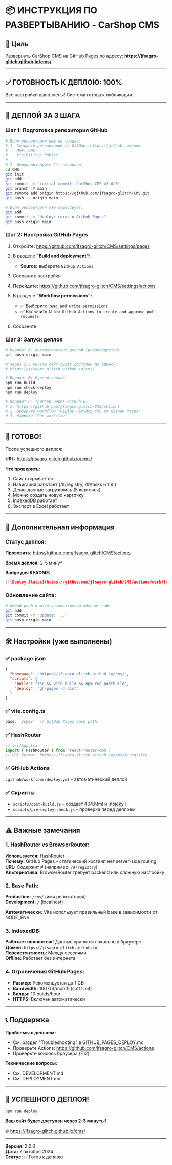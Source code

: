 # 📦 ИНСТРУКЦИЯ ПО РАЗВЕРТЫВАНИЮ - CarShop CMS

## 🎯 Цель

Развернуть CarShop CMS на GitHub Pages по адресу:
**https://jfsagro-glitch.github.io/cms/**

---

## ✅ ГОТОВНОСТЬ К ДЕПЛОЮ: 100%

Все настройки выполнены! Система готова к публикации.

---

## 🚀 ДЕПЛОЙ ЗА 3 ШАГА

### Шаг 1: Подготовка репозитория GitHub

```bash
# Если репозиторий еще не создан:
# 1. Создайте репозиторий на GitHub: https://github.com/new
#    Имя: CMS
#    Visibility: Public
#    
# 2. Инициализируйте Git локально:
cd CMS
git init
git add .
git commit -m "initial commit: CarShop CMS v2.0.0"
git branch -M main
git remote add origin https://github.com/jfsagro-glitch/CMS.git
git push -u origin main

# Если репозиторий уже существует:
git add .
git commit -m "deploy: готов к GitHub Pages"
git push origin main
```

### Шаг 2: Настройка GitHub Pages

1. Откройте: https://github.com/jfsagro-glitch/CMS/settings/pages

2. В разделе **"Build and deployment":**
   - **Source:** выберите `GitHub Actions`
   
3. Сохраните настройки

4. Перейдите: https://github.com/jfsagro-glitch/CMS/settings/actions

5. В разделе **"Workflow permissions":**
   - ✅ Выберите `Read and write permissions`
   - ✅ Включите `Allow GitHub Actions to create and approve pull requests`
   
6. Сохраните

### Шаг 3: Запуск деплоя

```bash
# Вариант A: Автоматический деплой (рекомендуется)
git push origin main

# Через 2-3 минуты сайт будет доступен по адресу:
# https://jfsagro-glitch.github.io/cms/

# Вариант B: Ручной деплой
npm run build
npm run check-deploy
npm run deploy

# Вариант C: Триггер через GitHub UI
# 1. https://github.com/jfsagro-glitch/CMS/actions
# 2. Выберите workflow "Deploy CarShop CMS to GitHub Pages"
# 3. Нажмите "Run workflow"
```

---

## 🎉 ГОТОВО!

После успешного деплоя:

**URL:** https://jfsagro-glitch.github.io/cms/

**Что проверить:**
1. Сайт открывается
2. Навигация работает (/#/registry, /#/tasks и т.д.)
3. Демо-данные загрузились (5 карточек)
4. Можно создать новую карточку
5. IndexedDB работает
6. Экспорт в Excel работает

---

## 📝 Дополнительная информация

### Статус деплоя:

**Проверить:** https://github.com/jfsagro-glitch/CMS/actions

**Время деплоя:** 2-5 минут

**Badge для README:**

```markdown
[![Deploy Status](https://github.com/jfsagro-glitch/CMS/actions/workflows/deploy.yml/badge.svg)](https://github.com/jfsagro-glitch/CMS/actions/workflows/deploy.yml)
```

### Обновление сайта:

```bash
# Любой push в main автоматически обновит сайт:
git add .
git commit -m "update: ..."
git push origin main
```

---

## 🛠️ Настройки (уже выполнены)

### ✅ package.json
```json
{
  "homepage": "https://jfsagro-glitch.github.io/cms/",
  "scripts": {
    "build": "tsc && vite build && npm run postbuild",
    "deploy": "gh-pages -d dist"
  }
}
```

### ✅ vite.config.ts
```typescript
base: '/cms/'  // GitHub Pages base path
```

### ✅ HashRouter
```typescript
// src/App.tsx
import { HashRouter } from 'react-router-dom';
// URL format: https://jfsagro-glitch.github.io/cms/#/registry
```

### ✅ GitHub Actions
`.github/workflows/deploy.yml` - автоматический деплой

### ✅ Скрипты
- `scripts/post-build.js` - создает 404.html и .nojekyll
- `scripts/pre-deploy-check.js` - проверка перед деплоем

---

## ⚠️ Важные замечания

### 1. HashRouter vs BrowserRouter:

**Используется:** HashRouter  
**Почему:** GitHub Pages - статический хостинг, нет server-side routing  
**URL:** Содержит # (например: `/#/registry`)  
**Альтернатива:** BrowserRouter требует backend или сложную настройку

### 2. Base Path:

**Production:** `/cms/` (имя репозитория)  
**Development:** `/` (localhost)  

**Автоматически:** Vite использует правильный base в зависимости от NODE_ENV

### 3. IndexedDB:

**Работает полностью!** Данные хранятся локально в браузере  
**Домен:** `https://jfsagro-glitch.github.io`  
**Персистентность:** Между сессиями  
**Offline:** Работает без интернета

### 4. Ограничения GitHub Pages:

- **Размер:** Рекомендуется до 1 GB
- **Bandwidth:** 100 GB/month (soft limit)
- **Билды:** 10 builds/hour
- **HTTPS:** Включен автоматически

---

## 📞 Поддержка

**Проблемы с деплоем:**
- См. раздел "Troubleshooting" в GITHUB_PAGES_DEPLOY.md
- Проверьте Actions: https://github.com/jfsagro-glitch/CMS/actions
- Проверьте консоль браузера (F12)

**Технические вопросы:**
- См. DEVELOPMENT.md
- См. DEPLOYMENT.md

---

## 🎊 УСПЕШНОГО ДЕПЛОЯ!

```bash
npm run deploy
```

**Ваш сайт будет доступен через 2-3 минуты!**

🌐 https://jfsagro-glitch.github.io/cms/

---

**Версия:** 2.0.0  
**Дата:** 7 октября 2024  
**Статус:** ✅ Готов к деплою

